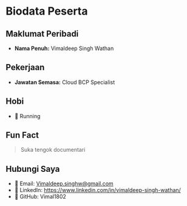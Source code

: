 # Biodata Peserta

## Maklumat Peribadi
- **Nama Penuh:** Vimaldeep Singh Wathan

## Pekerjaan
- **Jawatan Semasa:** Cloud BCP Specialist

## Hobi
- 🎯 Running

## Fun Fact
> Suka tengok documentari

## Hubungi Saya
- 📧 Email: Vimaldeep.singhw@gmail.com
- 🔗 LinkedIn: https://www.linkedin.com/in/vimaldeep-singh-wathan/
- 🐙 GitHub: Vimal1802
